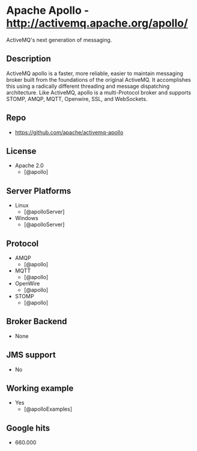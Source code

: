# Apache Apollo - http://activemq.apache.org/apollo/
ActiveMQ's next generation of messaging.


## Description
ActiveMQ apollo is a faster, more reliable, easier to maintain messaging broker built from the foundations of the original ActiveMQ. It accomplishes this using a radically different threading and message dispatching architecture. Like ActiveMQ, apollo is a multi-Protocol broker and supports STOMP, AMQP, MQTT, Openwire, SSL, and WebSockets.


## Repo
- https://github.com/apache/activemq-apollo

## License
- Apache 2.0
    - [@apollo]


## Server Platforms
- Linux
    - [@apolloServer]    
- Windows
    - [@apolloServer]


## Protocol
- AMQP
    - [@apollo]
- MQTT
    - [@apollo]
- OpenWire
    - [@apollo]
- STOMP
    - [@apollo]


## Broker Backend
- None


## JMS support
- No


## Working example
- Yes
    - [@apolloExamples]


## Google hits
- 660.000
